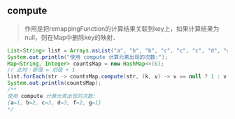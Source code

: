 ## compute

> 作用是把remappingFunction的计算结果关联到key上，如果计算结果为null，则在Map中删除key的映射．



```java
List<String> list = Arrays.asList("a", "b", "b", "c", "c", "c", "d", "d", "d", "f", "f", "g");
System.out.println("使用 compute 计算元素出现的次数:");
Map<String, Integer> countsMap = new HashMap<>(6);
// 此时：新值 = 旧值 + 1
list.forEach(str -> countsMap.compute(str, (k, v) -> v == null ? 1 : v + 1));
System.out.println(countsMap);
/**
使用 compute 计算元素出现的次数:
{a=1, b=2, c=3, d=3, f=2, g=1}
*/
```

